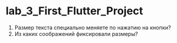 # lab_3_First_Flutter_Project

1) Размер текста специально меняете по нажатию на кнопки?
2) Из каких соображений фиксировали размеры?


